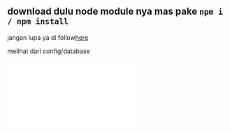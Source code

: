 ## download dulu node module nya mas pake `npm i / npm install`

jangan lupa ya di follow[here](instagram.com/bima_derian)

melihat dari config/database 

![preview](/config/database.js)
